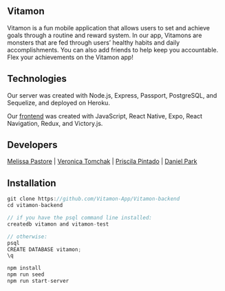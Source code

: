 ## Vitamon
Vitamon is a fun mobile application that allows users to set and achieve goals through a routine and reward system. In our app, Vitamons are monsters that are fed through users’ healthy habits and daily accomplishments. You can also add friends to help keep you accountable. Flex your achievements on the Vitamon app!

## Technologies
Our server was created with Node.js, Express, Passport, PostgreSQL, and Sequelize, and deployed on Heroku.

Our [frontend](
https://github.com/Vitamon-App/vitamon-frontend "Vitamon Frontend Repository") was created with JavaScript, React Native, Expo, React Navigation, Redux, and Victory.js.

## Developers

[Melissa Pastore](https://www.linkedin.com/in/melissalpastore) | [Veronica Tomchak](https://www.linkedin.com/in/veronica-tomchak) | [Priscila Pintado](http://www.linkedin.com/in/priscila-pintado") | [Daniel Park](https://www.linkedin.com/in/danieljosephpark)

## Installation

```js
git clone https://github.com/Vitamon-App/Vitamon-backend
cd vitamon-backend

// if you have the psql command line installed:
createdb vitamon and vitamon-test

// otherwise:
psql
CREATE DATABASE vitamon;
\q

npm install
npm run seed
npm run start-server
```
